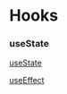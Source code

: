 # Hooks

### useState

[useState](https://react.dev/reference/react/useState)

[useEffect](https://react.dev/reference/react/useEffect)